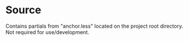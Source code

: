 # Source

Contains partials from "anchor.less" located on the project root directory.
Not required for use/development.